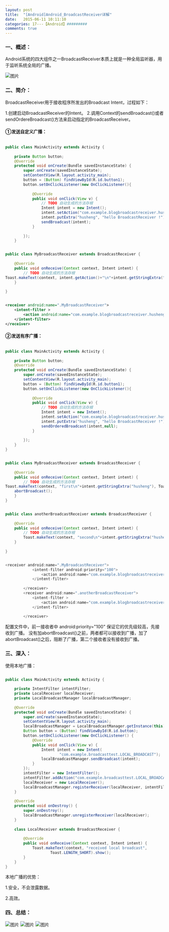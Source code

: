 ```yaml
---
layout: post
title:  "[Android]Android_BroadcastReceiver详解"
date:   2015-06-11 10:11:10
categories: 17---【Android】#########
comments: true
---
```


### 一、概述：
Android系统的四大组件之一BroadcastReceiver本质上就是一种全局监听器，用于监听系统全局的广播。

![图片](http://owk5gjdrg.bkt.clouddn.com/0014Android_BroadcastReceiver%E8%AF%A6%E8%A7%A3.png)

### 二、简介：
BroadcastReceiver用于接收程序所发出的Broadcast Intent，过程如下：

1.创建启动BroadcastReceiver的Intent。
2.调用Context的sendBroadcast()或者sendOrdereBroadcast()方法来启动指定的BroadcastReceiver。

#### ①发送自定义广播：

```java

public class MainActivity extends Activity {  
  
    private Button button;  
    @Override  
    protected void onCreate(Bundle savedInstanceState) {  
        super.onCreate(savedInstanceState);  
        setContentView(R.layout.activity_main);  
        button = (Button) findViewById(R.id.button1);  
        button.setOnClickListener(new OnClickListener(){  
  
            @Override  
            public void onClick(View v) {  
                // TODO 自动生成的方法存根  
                Intent intent = new Intent();  
                intent.setAction("com.example.blogbroadcastreceiver.husheng");  
                intent.putExtra("husheng", "hello BroadcastReceiver !");  
                sendBroadcast(intent);  
            }  
              
        });  
    }  
```

```java

public class MyBroadcastReceiver extends BroadcastReceiver {  
  
    @Override  
    public void onReceive(Context context, Intent intent) {  
        // TODO 自动生成的方法存根  
Toast.makeText(context, intent.getAction()+"\n"+intent.getStringExtra("husheng"), Toast.LENGTH_LONG).show();  
    }  
  
}  
```

```xml

<receiver android:name=".MyBroadcastReceiver">  
    <intent-filter >  
        <action android:name="com.example.blogbroadcastreceiver.husheng"/>  
    </intent-filter>              
</receiver>
```

#### ②发送有序广播：
```java

public class MainActivity extends Activity {  
  
    private Button button;  
    @Override  
    protected void onCreate(Bundle savedInstanceState) {  
        super.onCreate(savedInstanceState);  
        setContentView(R.layout.activity_main);  
        button = (Button) findViewById(R.id.button1);  
        button.setOnClickListener(new OnClickListener(){  
  
            @Override  
            public void onClick(View v) {  
                // TODO 自动生成的方法存根  
                Intent intent = new Intent();  
                intent.setAction("com.example.blogbroadcastreceiver.husheng");  
                intent.putExtra("husheng", "hello BroadcastReceiver !");  
                sendOrderedBroadcast(intent,null);  
            }  
              
        });  
    }  
}  
```

```java

public class MyBroadcastReceiver extends BroadcastReceiver {  
  
    @Override  
    public void onReceive(Context context, Intent intent) {  
        // TODO 自动生成的方法存根  
Toast.makeText(context, "first\n"+intent.getStringExtra("husheng"), Toast.LENGTH_LONG).show();  
    abortBroadcast();  
    }  
}  
```

```java

public class anotherBroadcastReceiver extends BroadcastReceiver {  
  
    @Override  
    public void onReceive(Context context, Intent intent) {  
        // TODO 自动生成的方法存根  
        Toast.makeText(context, "second\n"+intent.getStringExtra("husheng"), Toast.LENGTH_LONG).show();  
    }  
  
}  

```

```java

<receiver android:name=".MyBroadcastReceiver">  
            <intent-filter android:priority="100">  
                <action android:name="com.example.blogbroadcastreceiver.husheng"/>  
            </intent-filter>  
              
        </receiver>  
        <receiver android:name=".anotherBroadcastReceiver">  
            <intent-filter >  
                <action android:name="com.example.blogbroadcastreceiver.husheng"/>  
            </intent-filter>  
              
        </receiver>  
```

配置文件中，前一接收者中  android:priority="100" 保证它的优先级较高，先接收到广播。
没有加abortBroadcast()之前，两者都可以接收到广播，加了abortBroadcast()之后，阻断了广播，第二个接收者没有接收到广播。

### 三、深入：
使用本地广播：
```java

public class MainActivity extends Activity {  
  
    private IntentFilter intentFilter;  
    private LocalReceiver localReceiver;  
    private LocalBroadcastManager localBroadcastManager;  
  
    @Override  
    protected void onCreate(Bundle savedInstanceState) {  
        super.onCreate(savedInstanceState);  
        setContentView(R.layout.activity_main);  
        localBroadcastManager = LocalBroadcastManager.getInstance(this);  
        Button button = (Button) findViewById(R.id.button);  
        button.setOnClickListener(new OnClickListener() {  
            @Override  
            public void onClick(View v) {  
                Intent intent = new Intent(  
                        "com.example.broadcasttest.LOCAL_BROADCAST");  
                localBroadcastManager.sendBroadcast(intent);  
            }  
        });  
        intentFilter = new IntentFilter();  
        intentFilter.addAction("com.example.broadcasttest.LOCAL_BROADCAST");  
        localReceiver = new LocalReceiver();  
        localBroadcastManager.registerReceiver(localReceiver, intentFilter);  
    }  
  
    @Override  
    protected void onDestroy() {  
        super.onDestroy();  
        localBroadcastManager.unregisterReceiver(localReceiver);  
    }  
  
    class LocalReceiver extends BroadcastReceiver {  
  
        @Override  
        public void onReceive(Context context, Intent intent) {  
            Toast.makeText(context, "received local broadcast",  
                    Toast.LENGTH_SHORT).show();  
        }  
    }  
}  
```

本地广播的优势：

1.安全，不会泄露数据。

2.高效。

### 四、总结：

![图片](http://owk5gjdrg.bkt.clouddn.com/0015Android_BroadcastReceiver%E8%AF%A6%E8%A7%A3.png)
![图片](http://owk5gjdrg.bkt.clouddn.com/0016Android_BroadcastReceiver%E8%AF%A6%E8%A7%A3.png)
![图片](http://owk5gjdrg.bkt.clouddn.com/0018Android_BroadcastReceiver%E8%AF%A6%E8%A7%A3.png)
